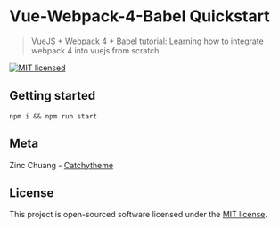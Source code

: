 # Vue-Webpack-4-Babel Quickstart

> VueJS + Webpack 4 + Babel tutorial: Learning how to integrate webpack 4 into vuejs from scratch.

[![MIT licensed](https://img.shields.io/badge/license-MIT-green.svg)](./LICENSE.txt)

## Getting started
```
npm i && npm run start
```
## Meta
Zinc Chuang - [Catchytheme](https://www.catchytheme.com)
## License
This project is open-sourced software licensed under the [MIT license](http://opensource.org/licenses/MIT).
